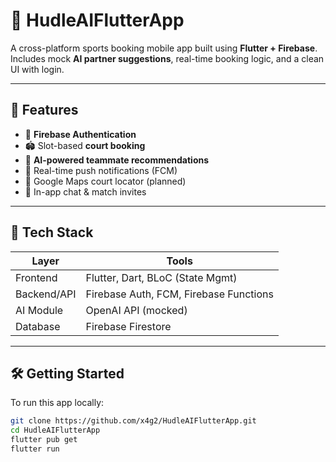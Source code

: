 # 🏸 HudleAIFlutterApp

A cross-platform sports booking mobile app built using **Flutter + Firebase**.  
Includes mock **AI partner suggestions**, real-time booking logic, and a clean UI with login.

---

## 🚀 Features

- 🔐 **Firebase Authentication**
- 🏟️ Slot-based **court booking**
- 🤖 **AI-powered teammate recommendations**
- 📱 Real-time push notifications (FCM)
- 📍 Google Maps court locator (planned)
- 💬 In-app chat & match invites

---

## 🧰 Tech Stack

| Layer        | Tools                                |
|--------------|--------------------------------------|
| Frontend     | Flutter, Dart, BLoC (State Mgmt)     |
| Backend/API  | Firebase Auth, FCM, Firebase Functions |
| AI Module    | OpenAI API (mocked)                  |
| Database     | Firebase Firestore                   |

---

## 🛠️ Getting Started

To run this app locally:

```bash
git clone https://github.com/x4g2/HudleAIFlutterApp.git
cd HudleAIFlutterApp
flutter pub get
flutter run
